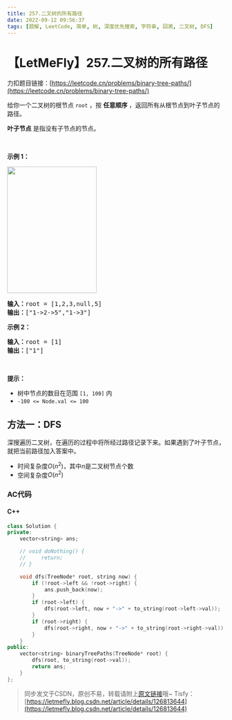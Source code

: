 ```yaml
---
title: 257.二叉树的所有路径
date: 2022-09-12 09:56:37
tags: [题解, LeetCode, 简单, 树, 深度优先搜索, 字符串, 回溯, 二叉树, DFS]
---
```


# 【LetMeFly】257.二叉树的所有路径

力扣题目链接：[https://leetcode.cn/problems/binary-tree-paths/](https://leetcode.cn/problems/binary-tree-paths/)

<p>给你一个二叉树的根节点 <code>root</code> ，按 <strong>任意顺序</strong> ，返回所有从根节点到叶子节点的路径。</p>

<p><strong>叶子节点</strong> 是指没有子节点的节点。</p>
&nbsp;

<p><strong>示例 1：</strong></p>
<img alt="" src="https://assets.leetcode.com/uploads/2021/03/12/paths-tree.jpg" style="width: 207px; height: 293px;" />
<pre>
<strong>输入：</strong>root = [1,2,3,null,5]
<strong>输出：</strong>["1-&gt;2-&gt;5","1-&gt;3"]
</pre>

<p><strong>示例 2：</strong></p>

<pre>
<strong>输入：</strong>root = [1]
<strong>输出：</strong>["1"]
</pre>

<p>&nbsp;</p>

<p><strong>提示：</strong></p>

<ul>
	<li>树中节点的数目在范围 <code>[1, 100]</code> 内</li>
	<li><code>-100 &lt;= Node.val &lt;= 100</code></li>
</ul>


    
## 方法一：DFS

深搜遍历二叉树，在遍历的过程中将所经过路径记录下来。如果遇到了叶子节点，就把当前路径加入答案中。

+ 时间复杂度$O(n^2)$，其中$n$是二叉树节点个数
+ 空间复杂度$O(n^2)$

### AC代码

#### C++

```cpp
class Solution {
private:
    vector<string> ans;

    // void doNothing() {
    //     return;
    // }

    void dfs(TreeNode* root, string now) {
        if (!root->left && !root->right) {
            ans.push_back(now);
        }
        if (root->left) {
            dfs(root->left, now + "->" + to_string(root->left->val));
        }
        if (root->right) {
            dfs(root->right, now + "->" + to_string(root->right->val));
        }
    }
public:
    vector<string> binaryTreePaths(TreeNode* root) {
        dfs(root, to_string(root->val));
        return ans;
    }
};
```

> 同步发文于CSDN，原创不易，转载请附上[原文链接](https://leetcode.letmefly.xyz/2022/09/12/LeetCode%200257.%E4%BA%8C%E5%8F%89%E6%A0%91%E7%9A%84%E6%89%80%E6%9C%89%E8%B7%AF%E5%BE%84/)哦~
> Tisfy：[https://letmefly.blog.csdn.net/article/details/126813644](https://letmefly.blog.csdn.net/article/details/126813644)
